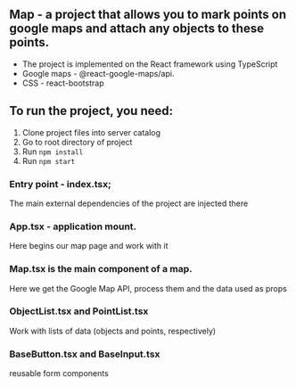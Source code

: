 

## Map - a project that allows you to mark points on google maps and attach any objects to these points.
- The project is implemented on the React framework using TypeScript
- Google maps - @react-google-maps/api.
- CSS - react-bootstrap

## To run the project, you need:
1. Clone project files into server catalog
2. Go to root directory of project
3. Run `npm install`
4. Run `npm start`

### Entry point - index.tsx;
The main external dependencies of the project are injected there

### App.tsx - application mount.
Here begins our map page and work with it

### Map.tsx is the main component of a map.
Here we get the Google Map API, process them and the data used as props

### ObjectList.tsx and PointList.tsx
Work with lists of data (objects and points, respectively)

### BaseButton.tsx and BaseInput.tsx
reusable form components